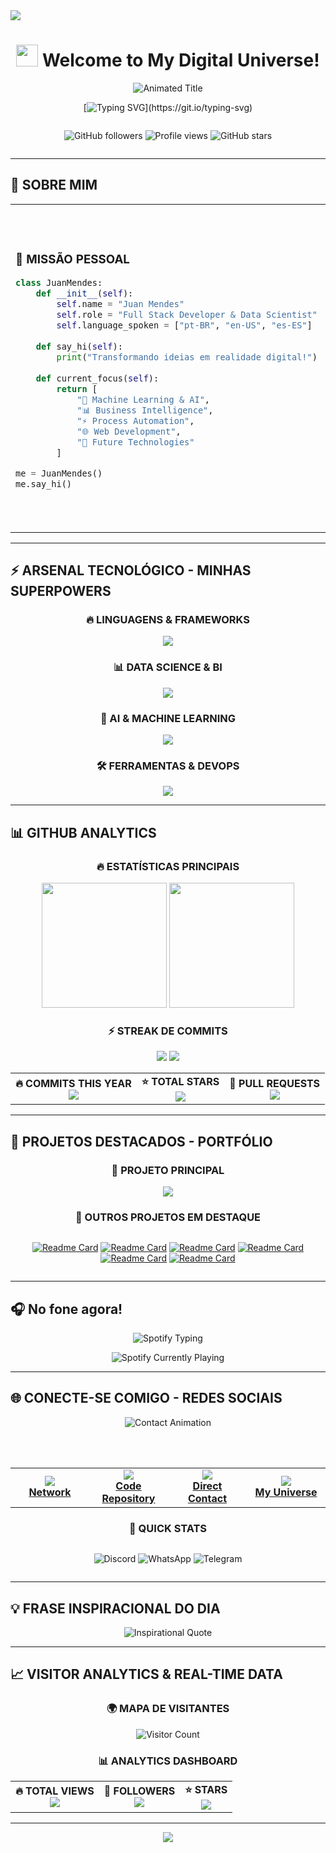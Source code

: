 <img src="https://capsule-render.vercel.app/api?type=waving&color=gradient&customColorList=6,11,20&height=200&section=header&text=JUAN%20MENDES&fontSize=50&fontColor=ffffff&animation=twinkling&fontAlignY=35&desc=Full%20Stack%20Developer%20%7C%20Data%20Scientist%20%7C%20AI%20Specialist&descAlignY=55&descSize=18"/>

<div align="center">

# <img src="https://media.giphy.com/media/hvRJCLFzcasrR4ia7z/giphy.gif" width="35px"/> Welcome to My Digital Universe! 

<img src="https://readme-typing-svg.herokuapp.com?font=Orbitron&size=28&duration=2000&pause=800&color=00D9FF&center=true&vCenter=true&multiline=true&repeat=true&width=800&height=120&lines=🚀+DESENVOLVEDOR+FULL+STACK;📊+ESPECIALISTA+EM+DADOS+%26+BI;🤖+ENGENHEIRO+DE+MACHINE+LEARNING;⚡+AUTOMAÇÃO+%26+INOVAÇÃO;🎓+SISTEMAS+DE+INFORMAÇÃO" alt="Animated Title" />


[![Typing SVG](https://readme-typing-svg.herokuapp.com?font=Fira+Code&size=16&duration=3000&pause=1000&color=00FFD9&center=true&vCenter=true&width=600&lines=Transformando+dados+em+insights+poderosos...;Automatizando+processos+com+inteligência+artificial...;Criando+soluções+que+impactam+o+mundo+real...;Bem-vindo+ao+futuro+da+tecnologia!)](https://git.io/typing-svg)

<div style="display: flex; justify-content: center; align-items: center; gap: 20px;">

![GitHub followers](https://img.shields.io/github/followers/juanmmendes?style=for-the-badge&logo=github&color=00D9FF&labelColor=000000&logoColor=white)
![Profile views](https://komarev.com/ghpvc/?username=juanmmendes&label=PROFILE+VIEWS&color=blueviolet&style=for-the-badge)
![GitHub stars](https://img.shields.io/github/stars/juanmmendes?style=for-the-badge&logo=github&color=gold&labelColor=000000)

</div>

</div>

---

## 🌟 SOBRE MIM 

<table>
<tr>
<td width="50%">

### 🎯 **MISSÃO PESSOAL**
```python
class JuanMendes:
    def __init__(self):
        self.name = "Juan Mendes"
        self.role = "Full Stack Developer & Data Scientist"
        self.language_spoken = ["pt-BR", "en-US", "es-ES"]
        
    def say_hi(self):
        print("Transformando ideias em realidade digital!")
        
    def current_focus(self):
        return [
            "🧠 Machine Learning & AI",
            "📊 Business Intelligence",
            "⚡ Process Automation",
            "🌐 Web Development",
            "🔮 Future Technologies"
        ]

me = JuanMendes()
me.say_hi()
```

</td>
<td width="50%">


<img src="https://media.giphy.com/media/qgQUggAC3Pfv687qPC/giphy.gif" width="100%" alt="Coding GIF"/>

### 🚀 **ESTATÍSTICAS EM TEMPO REAL**
- 🎓 **Formação**: Sistemas de Informação + TI (UNASP)
- 💼 **Especialidade**: Data Science & Full Stack
- ⭐ **Foco**: Automação Inteligente
- 🌍 **Impacto**: Soluções Reais para Problemas Reais

</td>
</tr>
</table>

---

## ⚡ ARSENAL TECNOLÓGICO - MINHAS SUPERPOWERS

<div align="center">

### 🔥 **LINGUAGENS & FRAMEWORKS**

<img src="https://skillicons.dev/icons?i=python,javascript,typescript,php,react,nodejs,html,css&theme=dark" />

### 📊 **DATA SCIENCE & BI**

<img src="https://skillicons.dev/icons?i=mysql,mongodb,postgresql,r&theme=dark" />

### 🤖 **AI & MACHINE LEARNING**

<img src="https://skillicons.dev/icons?i=tensorflow,pytorch,sklearn&theme=dark" />


### 🛠️ **FERRAMENTAS & DEVOPS**

<img src="https://skillicons.dev/icons?i=git,github,vscode,docker,linux,aws&theme=dark" />

</div>


---

## 📊 GITHUB ANALYTICS

<div align="center">

### 🔥 **ESTATÍSTICAS PRINCIPAIS**

<img height="200em" src="https://github-readme-stats.vercel.app/api?username=juanmmendes&show_icons=true&theme=radical&include_all_commits=true&count_private=true&hide_border=true&bg_color=0d1117&title_color=00d9ff&icon_color=00d9ff&text_color=ffffff&custom_title=📈+GITHUB+PERFORMANCE"/>

<img height="200em" src="https://github-readme-stats.vercel.app/api/top-langs/?username=juanmmendes&layout=compact&langs_count=10&theme=radical&hide_border=true&bg_color=0d1117&title_color=00d9ff&text_color=ffffff"/>

### ⚡ **STREAK DE COMMITS**

<img src="https://github-readme-streak-stats.herokuapp.com/?user=juanmmendes&theme=radical&hide_border=true&background=0d1117&stroke=00d9ff&ring=00d9ff&fire=ff6b6b&currStreakLabel=00d9ff&sideLabels=ffffff&currStreakNum=ffffff&sideNums=ffffff&dates=ffffff"/>

<img src="https://github-readme-activity-graph.vercel.app/graph?username=juanmmendes&custom_title=🚀+CONTRIBUTION+MATRIX&theme=redical&bg_color=0d1117&color=00d9ff&line=ff6b6b&point=ffffff&area=true&hide_border=true"/>

<table align="center">
<tr>
<td align="center">
<b>🔥 COMMITS THIS YEAR</b><br>
<img src="https://img.shields.io/badge/dynamic/json?color=success&label=Commits&query=%24.years%5B0%5D.total&url=https%3A%2F%2Fgithub-readme-stats-git-masterrstaa-rickstaa.vercel.app%2Fapi%3Fusername%3Djuanmmendes%26show_icons%3Dtrue%26count_private%3Dtrue%26include_all_commits%3Dtrue&style=for-the-badge"/>
</td>
<td align="center">
<b>⭐ TOTAL STARS</b><br>
<img src="https://img.shields.io/github/stars/juanmmendes?style=for-the-badge&color=yellow"/>
</td>
<td align="center">
<b>🔄 PULL REQUESTS</b><br>
<img src="https://img.shields.io/badge/PRs-Welcome-brightgreen?style=for-the-badge"/>
</td>
</tr>
</table>

</div>

---

## 🎯 PROJETOS DESTACADOS - PORTFÓLIO 

<div align="center">

### 🌟 **PROJETO PRINCIPAL**

<a href="https://github.com/juanmmendes/8remedios">
  <img src="https://github-readme-stats.vercel.app/api/pin/?username=juanmmendes&repo=8remedios&theme=radical&hide_border=true&bg_color=0d1117&title_color=00d9ff&icon_color=00d9ff&text_color=ffffff" />
</a>

### 🚀 **OUTROS PROJETOS EM DESTAQUE**

<div style="display: flex; justify-content: center; gap: 10px; flex-wrap: wrap;">

[![Readme Card](https://github-readme-stats.vercel.app/api/pin/?username=juanmmendes&repo=ecommerce_predicao&theme=radical&hide_border=true&bg_color=0d1117&title_color=00d9ff&icon_color=00d9ff&text_color=ffffff)](https://github.com/juanmmendes/ecommerce_predicao)
[![Readme Card](https://github-readme-stats.vercel.app/api/pin/?username=juanmmendes&repo=financeiro-dashboard&theme=radical&hide_border=true&bg_color=0d1117&title_color=00d9ff&icon_color=00d9ff&text_color=ffffff)](https://github.com/juanmmendes/financeiro-dashboard)
[![Readme Card](https://github-readme-stats.vercel.app/api/pin/?username=juanmmendes&repo=monitor-sistema&theme=radical&hide_border=true&bg_color=0d1117&title_color=00d9ff&icon_color=00d9ff&text_color=ffffff)](https://github.com/juanmmendes/monitor-sistema)
[![Readme Card](https://github-readme-stats.vercel.app/api/pin/?username=juanmmendes&repo=editor-de-codigo&theme=radical&hide_border=true&bg_color=0d1117&title_color=00d9ff&icon_color=00d9ff&text_color=ffffff)](https://github.com/juanmmendes/editor-de-codigo)
[![Readme Card](https://github-readme-stats.vercel.app/api/pin/?username=juanmmendes&repo=Editor-de-Texto-Rich-Text&theme=radical&hide_border=true&bg_color=0d1117&title_color=00d9ff&icon_color=00d9ff&text_color=ffffff)](https://github.com/juanmmendes/Editor-de-Texto-Rich-Text)
[![Readme Card](https://github-readme-stats.vercel.app/api/pin/?username=juanmmendes&repo=AplicacaoWebPython&theme=radical&hide_border=true&bg_color=0d1117&title_color=00d9ff&icon_color=00d9ff&text_color=ffffff)](https://github.com/juanmmendes/AplicacaoWebPython)

</div>

</div>

---

## 🎧 No fone agora!

<div align="center">

<img src="https://readme-typing-svg.herokuapp.com?font=Fira+Code&size=18&duration=2000&pause=1000&color=1DB954&center=true&vCenter=true&width=500&lines=🎵+Currently+Listening+To...;🎶+Coding+with+the+perfect+soundtrack!" alt="Spotify Typing" />



![Spotify Currently Playing](https://spotify-github-profile.kittinanx.com/api/view.svg?uid=3327c87dcmrrgsk3rh8efzcfo&redirect=true][https://spotify-github-profile.kittinanx.com/api/view.svg?uid=3327c87dcmrrgsk3rh8efzcfo&cover_image=true&theme=default&show_offline=true&background_color=121212&interchange=true&bar_color=69bfa5&bar_color_cover=true)

</div>

---

## 🌐 CONECTE-SE COMIGO - REDES SOCIAIS

<div align="center">

<img src="https://readme-typing-svg.herokuapp.com?font=Orbitron&size=20&duration=3000&pause=1000&color=00D9FF&center=true&vCenter=true&width=600&lines=🚀+VAMOS+CONECTAR+E+INOVAR+JUNTOS!;💡+SEMPRE+ABERTO+A+NOVAS+OPORTUNIDADES!;🌟+ESPECIALISTA+EM+TRANSFORMAÇÃO+DIGITAL!" alt="Contact Animation" />

<br><br>

<table align="center">
<tr>
<td align="center" width="25%">
<a href="https://www.linkedin.com/in/juan-mendes-739084273">
<img src="https://img.shields.io/badge/LinkedIn-0077B5?style=for-the-badge&logo=linkedin&logoColor=white&labelColor=000000"/>
<br><b>Network</b>
</a>
</td>
<td align="center" width="25%">
<a href="https://github.com/juanmmendes">
<img src="https://img.shields.io/badge/GitHub-100000?style=for-the-badge&logo=github&logoColor=white&labelColor=000000"/>
<br><b>Code Repository</b>
</a>
</td>
<td align="center" width="25%">
<a href="mailto:juan.zx016@gmail.com">
<img src="https://img.shields.io/badge/Email-D14836?style=for-the-badge&logo=gmail&logoColor=white&labelColor=000000"/>
<br><b>Direct Contact</b>
</a>
</td>
<td align="center" width="25%">
<a href="https://juanmmendes.github.io/portfolio/">
<img src="https://img.shields.io/badge/Portfolio-FF5722?style=for-the-badge&logo=google-chrome&logoColor=white&labelColor=000000"/>
<br><b>My Universe</b>
</a>
</td>
</tr>
</table>

### 📱 **QUICK STATS**

<div style="display: flex; justify-content: center; gap: 15px; flex-wrap: wrap;">

![Discord](https://img.shields.io/badge/Discord-Available-7289DA?style=for-the-badge&logo=discord&logoColor=white&labelColor=000000)
![WhatsApp](https://img.shields.io/badge/WhatsApp-Business-25D366?style=for-the-badge&logo=whatsapp&logoColor=white&labelColor=000000)
![Telegram](https://img.shields.io/badge/Telegram-Active-2CA5E0?style=for-the-badge&logo=telegram&logoColor=white&labelColor=000000)

</div>

</div>

---

## 💡 FRASE INSPIRACIONAL DO DIA

<div align="center">

<img src="https://quotes-github-readme.vercel.app/api?type=horizontal&theme=radical&border=true&quote=The%20future%20belongs%20to%20those%20who%20believe%20in%20the%20beauty%20of%20their%20dreams&author=Eleanor%20Roosevelt" alt="Inspirational Quote"/>

</div>


---

## 📈 VISITOR ANALYTICS & REAL-TIME DATA

<div align="center">

### 🌍 **MAPA DE VISITANTES**

<img src="https://profile-counter.glitch.me/juanmmendes/count.svg" alt="Visitor Count" />

### 📊 **ANALYTICS DASHBOARD**

<table align="center">
<tr>
<td align="center"><b>🔥 TOTAL VIEWS</b><br><img src="https://komarev.com/ghpvc/?username=juanmmendes&color=blueviolet&style=for-the-badge&label=VIEWS"/></td>
<td align="center"><b>👥 FOLLOWERS</b><br><img src="https://img.shields.io/github/followers/juanmmendes?style=for-the-badge&color=blue&labelColor=000000"/></td>
<td align="center"><b>⭐ STARS</b><br><img src="https://img.shields.io/github/stars/juanmmendes?style=for-the-badge&color=yellow&labelColor=000000"/></td>
</tr>
</table>

</div>

---

<div align="center">

<img src="https://capsule-render.vercel.app/api?type=waving&color=gradient&customColorList=12,20,6,17,11&height=150&section=footer&animation=twinkling&fontColor=ffffff"/>

</div>

